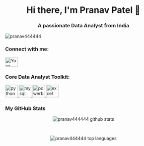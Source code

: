 <h1 align="center">Hi there, I'm Pranav Patel 👋</h1>
<h3 align="center">A passionate Data Analyst from India</h3>

<p align="left"> <img src="https://komarev.com/ghpvc/?username=pranav444444&label=Profile%20views&color=0e75b6&style=flat" alt="pranav444444" /> </p>

<p align="left">
  <h3 align="left">Connect with me:</h3>
  <a href="https://www.linkedin.com/in/pranav-patel-www22447630a/?profileId=ACoAAE68MLwBI-FOdjAbquFIz2513JF1hmkH7DE" target="blank"><img align="center" src="https://raw.githubusercontent.com/rahuldkjain/github-profile-readme-generator/master/src/images/icons/Social/linked-in-alt.svg" alt="Your LinkedIn" height="30" width="40" /></a>
  </p>

<h3 align="left">Core Data Analyst Toolkit:</h3>
<p align="left">
  <a href="https://www.python.org" target="_blank" rel="noreferrer">
    <img src="https://cdn.jsdelivr.net/gh/devicons/devicon/icons/python/python-original.svg" alt="python" width="40" height="40"/>
  </a>
  <a href="https://www.mysql.com/" target="_blank" rel="noreferrer">
    <img src="https://cdn.jsdelivr.net/gh/devicons/devicon/icons/mysql/mysql-original-wordmark.svg" alt="mysql" width="40" height="40"/>
  </a>
  <a href="https://powerbi.microsoft.com/" target="_blank" rel="noreferrer">
    <img src="https://img.icons8.com/color/48/power-bi.png" alt="powerbi" width="40" height="40"/>
  </a>
  <a href="https://www.microsoft.com/en-us/microsoft-365/excel" target="_blank" rel="noreferrer">
    <img src="https://img.icons8.com/color/48/microsoft-excel-2019--v1.png" alt="excel" width="40" height="40"/>
  </a>
</p>

<h3 align="left">My GitHub Stats</h3>
<p align="center">
  <img align="center" src="https://github-readme-stats.vercel.app/api?username=pranav444444&show_icons=true&locale=en&theme=radical" alt="pranav444444 github stats" />
</p>
<br>
<p align="center">
  <img align="center" src="https://github-readme-stats.vercel.app/api/top-langs?username=pranav444444&show_icons=true&locale=en&layout=compact&theme=radical" alt="pranav444444 top languages" />
</p>
